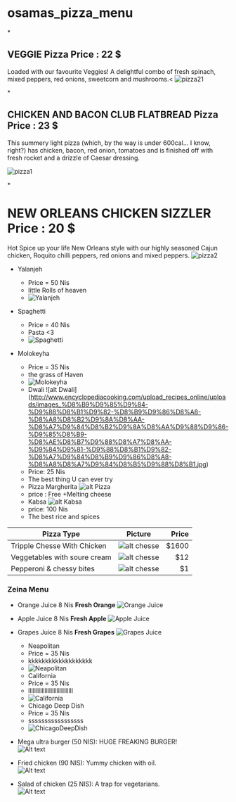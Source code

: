

# osamas_pizza_menu

*<h2>VEGGIE Pizza Price : 22 $</h2>
Loaded with our favourite Veggies! A delightful combo of fresh spinach, mixed peppers, red onions, sweetcorn and mushrooms.<
![pizza21](https://www.pizzahut.co.uk/restaurants/r/SysSiteAssets/rebrand/food/foodhero/pzh1800_5473_individual_pan_teaser_460x960px.png)

*<h2>CHICKEN AND BACON CLUB FLATBREAD Pizza Price : 23 $</h2>
This summery light pizza (which, by the way is under 600cal... I know, right?)
has chicken, bacon, red onion, tomatoes and is finished off with fresh rocket and
a drizzle of Caesar dressing. 

![pizza1](https://www.pizzahut.co.uk/restaurants/r/SysSiteAssets/rebrand/food/foodhero/chicken-bacon-hero.png)

*<h1>NEW ORLEANS CHICKEN SIZZLER Price : 20 $</h1>
Hot Spice up your life New Orleans style with our highly seasoned Cajun chicken, Roquito chilli peppers, red onions and mixed peppers. 
![pizza2](https://www.pizzahut.co.uk/restaurants/r/SysSiteAssets/rebrand/food/foodhero/pzh2292_6621_4_new_orleans_sizzler.png)

 - Yalanjeh
    + Price = 50 Nis
    + little Rolls of heaven
    + ![Yalanjeh](http://www.tareekaa.com/wp-content/uploads/2015/07/%D9%8A%D9%84%D9%86%D8%AC%D9%8A-%D9%88%D8%B1%D9%82-%D8%A7%D9%84%D8%B9%D9%86%D8%A8.jpg)
 - Spaghetti
    + Price = 40 Nis
    + Pasta <3
    + ![Spaghetti](https://barilla.azureedge.net/~/media/images/en_us/hero-images/spaghetti_v2.png)
 - Molokeyha
    + Price = 35 Nis
    + the grass of Haven
    + ![Molokeyha](http://nooun.net/img/article/banner/ed06d3ba5d8642259fdc2017240870f7.jpg)
    
    * Dwali ![alt Dwali] (http://www.encyclopediacooking.com/upload_recipes_online/uploads/images_%D8%B9%D9%85%D9%84-%D9%88%D8%B1%D9%82-%D8%B9%D9%86%D8%A8-%D8%A8%D8%B2%D9%8A%D8%AA-%D8%A7%D9%84%D8%B2%D9%8A%D8%AA%D9%88%D9%86-%D9%85%D8%B9-%D8%AE%D8%B7%D9%88%D8%A7%D8%AA-%D9%84%D9%81-%D9%88%D8%B1%D9%82-%D8%A7%D9%84%D8%B9%D9%86%D8%A8-%D8%A8%D8%A7%D9%84%D8%B5%D9%88%D8%B1.jpg)
    + Price: 25 Nis
    + The best thing U can ever try
    
    * Pizza Margherita ![alt Pizza]( https://static01.nyt.com/images/2014/04/09/dining/09JPPIZZA2/09JPPIZZA2-articleLarge.jpg)
    + price : Free 
    +Melting cheese 
    
    
    * Kabsa ![alt Kabsa](http://img.3a2ilati.com/VZnrWvFGzJrMpB4FLBv8ZUgWBSE=/0x0/smart/http://harmony-assets-live.s3.amazonaws.com/image_source/8d/61/8d6197e144f3f24a46b39266c9fdce3d93a39fb6.jpg)
    + price: 100 Nis
    + The best rice and spices

    
| Pizza Type                     | Picture       | Price  |
| -------------                  |:-------------:| -----:|
| Tripple Chesse With Chicken    | ![alt chesse](https://www.toppers.com/Portals/0/house-pizza-buffalo-chicken.jpg)  | $1600 |
| Veggetables with soure cream   |  ![alt chesse](https://smittenkitchendotcom.files.wordpress.com/2017/02/broccoli-pizza.jpg?w=1200)  |   $12 |
| Pepperoni & chessy bites       |![alt chesse](http://slice.seriouseats.com/images/2012/05/20120524-0207712-pizza-hut-cheesy-bites-whole.jpg)       |    $1 |


### Zeina Menu 

* Orange Juice  8 Nis __Fresh Orange__ 
![Orange Juice](http://www.pachd.com/free-images/food-images/oranges-01.jpg)

* Apple Juice  8 Nis __Fresh Apple__ 
![Apple Juice](http://www.pachd.com/free-images/food-images/apple-01.jpg)

* Grapes Juice  8 Nis __Fresh Grapes__ 
![Grapes Juice](http://www.pachd.com/free-images/food-images/grapes-01.jpg)


    - Neapolitan
    + Price = 35 Nis
    + kkkkkkkkkkkkkkkkkkk
    + ![Neapolitan](https://fthmb.tqn.com/fk-ZNbvd56zmi2J8Os0haCstzPs=/960x0/filters:no_upscale()/about/pizza-neapolitan-56a310505f9b58b7d0d0382c.jpg)
    
    
    - California 
    + Price = 35 Nis
    + llllllllllllllllllllllllllllll
    + ![California ](https://fthmb.tqn.com/8zDNfW24VNJa5O1vqfk3Ws_xzvE=/960x0/filters:no_upscale()/about/154414313_HighRes-resize-56a30fc95f9b58b7d0d0377f.jpg)
    
     - Chicago Deep Dish
    + Price = 35 Nis
    + sssssssssssssssss
    + ![ChicagoDeepDish](https://fthmb.tqn.com/HAoONx73uQp78TehPyAURT8jkc4=/960x0/filters:no_upscale()/about/stuffed-vegetarian-pizza-86288165-58e6db275f9b58ef7e21d4ca.jpg)

* Mega ultra burger (50 NIS): HUGE FREAKING BURGER!  
![Alt text](https://upload.wikimedia.org/wikipedia/commons/thumb/9/9a/Big_Mac_hamburger.jpg/220px-Big_Mac_hamburger.jpg "Optional title")
* Fried chicken (90 NIS): Yummy chicken with oil.  
![Alt text](http://food.fnr.sndimg.com/content/dam/images/food/fullset/2009/5/27/0/0125629_03_chicken-in-skillet_s4x3.jpg.rend.hgtvcom.616.462.suffix/1371589386937.jpeg "Optional title")
* Salad of chicken (25 NIS): A trap for vegetarians.  
![Alt text](http://www.simplyrecipes.com/wp-content/uploads/2012/06/chicken-salad-square-a-1800.jpg "Optional title")
